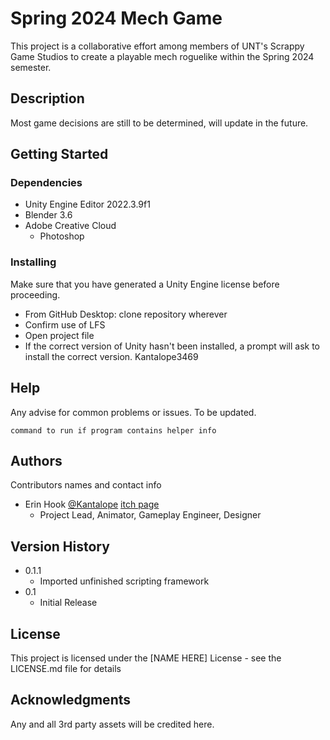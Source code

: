 # Spring 2024 Mech Game

This project is a collaborative effort among members of UNT's Scrappy Game Studios to create a playable mech roguelike within the Spring 2024 semester.

## Description

Most game decisions are still to be determined, will update in the future.

## Getting Started

### Dependencies

* Unity Engine Editor 2022.3.9f1
* Blender 3.6
* Adobe Creative Cloud
    * Photoshop

### Installing

Make sure that you have generated a Unity Engine license before proceeding.
* From GitHub Desktop: clone repository wherever
* Confirm use of LFS
* Open project file
* If the correct version of Unity hasn't been installed, a prompt will ask to install the correct version.
Kantalope3469

## Help

Any advise for common problems or issues. To be updated.
```
command to run if program contains helper info
```

## Authors

Contributors names and contact info

* Erin Hook
[@Kantalope](https://twitter.com/Kantalope3469)
[itch page](https://kantalope.itch.io)
    * Project Lead, Animator, Gameplay Engineer, Designer 

## Version History

* 0.1.1
    * Imported unfinished scripting framework
* 0.1
    * Initial Release

## License

This project is licensed under the [NAME HERE] License - see the LICENSE.md file for details

## Acknowledgments

Any and all 3rd party assets will be credited here.
